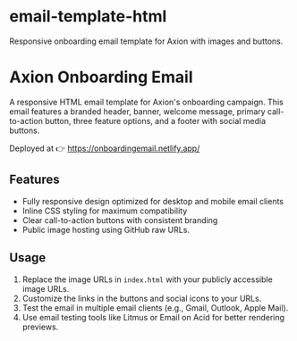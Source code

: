 # email-template-html
Responsive onboarding email template for Axion with images and buttons.
# Axion Onboarding Email

A responsive HTML email template for Axion's onboarding campaign. This email features a branded header, banner, welcome message, primary call-to-action button, three feature options, and a footer with social media buttons.

Deployed at 👉  https://onboardingemail.netlify.app/
## Features

- Fully responsive design optimized for desktop and mobile email clients
- Inline CSS styling for maximum compatibility
- Clear call-to-action buttons with consistent branding
- Public image hosting using GitHub raw URLs.

## Usage

1. Replace the image URLs in `index.html` with your publicly accessible image URLs.
2. Customize the links in the buttons and social icons to your URLs.
3. Test the email in multiple email clients (e.g., Gmail, Outlook, Apple Mail).
4. Use email testing tools like Litmus or Email on Acid for better rendering previews.

